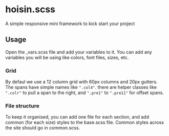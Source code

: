 hoisin.scss
===========

A simple responsive mini framework to kick start your project

## Usage
Open the _vars.scss file and add your variables to it. You can add any variables you will be using like colors, font files, sizes, etc.

### Grid
By defaul we use a 12 column grid with 60px columns and 20px gutters. The spans have simple names like `".col4"`. there are helper classes like `".colr"` to pull a span to the right, and `".pre1"` to `".pre11"` for offset spans.

### File structure

To keep it organised, you can add one file for each section, and add common (for each size) styles to the base.scss file. Common styles across the site should go in common.scss.